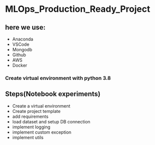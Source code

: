# MLOps_Production_Ready_Project

## here we use:
- Anaconda
- VSCode
- Mongodb
- Github
- AWS
- Docker

### Create virtual environment with python 3.8

## Steps(Notebook experiments)
- Create a virtual environment
- Create project template
- add requirements
- load dataset and setup DB connection
- implement logging
- implement custom exception
- implement utils